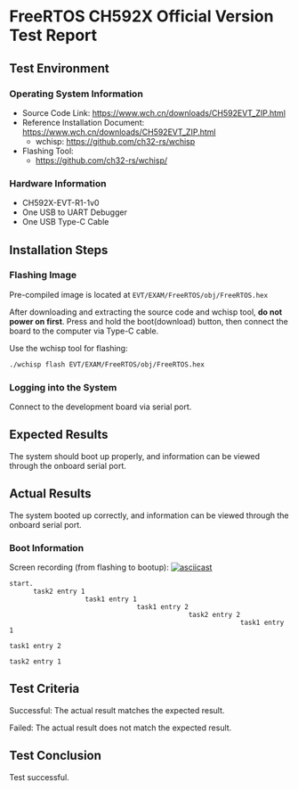 # FreeRTOS CH592X Official Version Test Report

## Test Environment

### Operating System Information

- Source Code Link: https://www.wch.cn/downloads/CH592EVT_ZIP.html
- Reference Installation Document: https://www.wch.cn/downloads/CH592EVT_ZIP.html
    - wchisp: https://github.com/ch32-rs/wchisp
- Flashing Tool:
    - https://github.com/ch32-rs/wchisp/

### Hardware Information

- CH592X-EVT-R1-1v0
- One USB to UART Debugger
- One USB Type-C Cable

## Installation Steps

### Flashing Image

Pre-compiled image is located at `EVT/EXAM/FreeRTOS/obj/FreeRTOS.hex`

After downloading and extracting the source code and wchisp tool, **do not power on first**. Press and hold the boot(download) button, then connect the board to the computer via Type-C cable.

Use the wchisp tool for flashing:
```bash
./wchisp flash EVT/EXAM/FreeRTOS/obj/FreeRTOS.hex

```

### Logging into the System

Connect to the development board via serial port.

## Expected Results

The system should boot up properly, and information can be viewed through the onboard serial port.

## Actual Results

The system booted up correctly, and information can be viewed through the onboard serial port.

### Boot Information

Screen recording (from flashing to bootup):
[![asciicast](https://asciinema.org/a/dQb48LYxe4BpWMlXeT0AcSBa6.svg)](https://asciinema.org/a/dQb48LYxe4BpWMlXeT0AcSBa6)

```log
start.
      task2 entry 1
                   task1 entry 1
                                task1 entry 2
                                             task2 entry 2
                                                          task1 entry 1
                                                                       task1 entry 2
                                                                                    task2 entry 1

```

## Test Criteria

Successful: The actual result matches the expected result.

Failed: The actual result does not match the expected result.

## Test Conclusion

Test successful.

